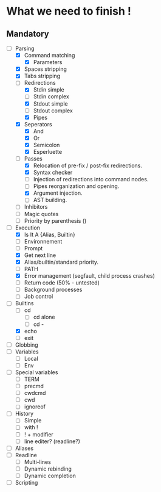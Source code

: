 What we need to finish !
=========================

## Mandatory
- [ ] Parsing
	- [x] Command matching
		- [x] Parameters
	- [x] Spaces stripping
	- [x] Tabs stripping
	- [ ] Redirections
		- [x] Stdin simple
		- [ ] Stdin complex
		- [x] Stdout simple
		- [ ] Stdout complex
		- [x] Pipes
	- [x] Seperators
		- [x] And
		- [x] Or
		- [x] Semicolon
		- [x] Esperluette
	- [ ] Passes
		- [x] Relocation of pre-fix / post-fix redirections.
		- [x] Syntax checker
		- [ ] Injection of redirections into command nodes.
		- [ ] Pipes reorganization and opening.
		- [x] Argument injection.
		- [ ] AST building.
	- [ ] Inhibitors
	- [ ] Magic quotes
	- [ ] Priority by parenthesis ()
- [ ] Execution
	- [x] Is It A {Alias, Builtin}
	- [ ] Environnement
	- [ ] Prompt
	- [x] Get next line
	- [x] Alias/builtin/standard priority.
	- [ ] PATH
	- [x] Error management (segfault, child process crashes)
	- [ ] Return code (50% - untested)
	- [ ] Background processes
	- [ ] Job control
- [ ] Builtins
	- [ ] cd
		- [ ] cd alone
		- [ ] cd -
	- [x] echo
	- [ ] exit
- [ ] Globbing
- [ ] Variables
	- [ ] Local
	- [ ] Env
- [ ] Special variables
	- [ ] TERM
	- [ ] precmd
	- [ ] cwdcmd
	- [ ] cwd
	- [ ] ignoreof
- [ ] History
	- [ ] Simple
	- [ ] with !
	- [ ] ! + modifier
	- [ ] line editer? (readline?)
- [ ] Aliases
- [ ] Readline
	- [ ] Multi-lines
	- [ ] Dynamic rebinding
	- [ ] Dynamic completion
- [ ] Scripting
